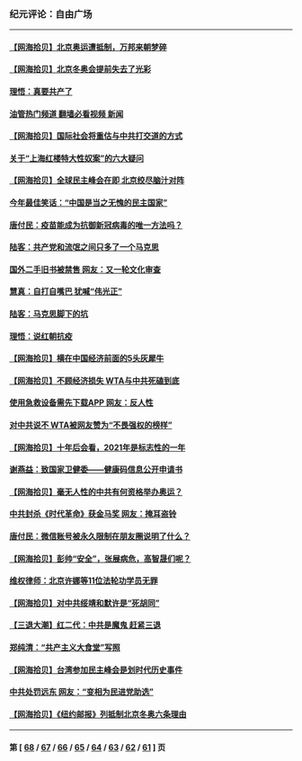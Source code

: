 ### 纪元评论：自由广场
---
#### [【网海拾贝】北京奥运遭抵制，万邦来朝梦碎](../../pages/nsc993/n13426682.md?12100330) 
#### [【网海拾贝】北京冬奥会提前失去了光彩](../../pages/nsc993/n13423999.md?12100330) 
#### [理悟：真要共产了](../../pages/nsc993/n13423754.md?12100330) 
#### [油管热门频道 翻墙必看视频 新闻](ok?12100330)
#### [【网海拾贝】国际社会将重估与中共打交道的方式](../../pages/nsc993/n13421686.md?12100330) 
#### [关于“上海红楼特大性奴案”的六大疑问](../../pages/nsc993/n13421580.md?12100330) 
#### [【网海拾贝】全球民主峰会在即 北京绞尽脑汁对阵](../../pages/nsc993/n13419619.md?12100330) 
#### [今年最佳笑话：“中国是当之无愧的民主国家”](../../pages/nsc993/n13419495.md?12100330) 
#### [唐付民：疫苗能成为抗御新冠病毒的唯一方法吗？](../../pages/nsc993/n13417801.md?12100330) 
#### [陆客：共产党和流氓之间只多了一个马克思](../../pages/nsc993/n13417909.md?12100330) 
#### [国外二手旧书被禁售 网友：又一轮文化审查](../../pages/nsc993/n13417659.md?12100330) 
#### [慧真：自打自嘴巴 犹喊“伟光正”](../../pages/nsc993/n13417740.md?12100330) 
#### [陆客：马克思脚下的坑](../../pages/nsc993/n13417622.md?12100330) 
#### [理悟：说红朝抗疫](../../pages/nsc993/n13417526.md?12100330) 
#### [【网海拾贝】横在中国经济前面的5头灰犀牛](../../pages/nsc993/n13412227.md?12100330) 
#### [【网海拾贝】不顾经济损失 WTA与中共死磕到底](../../pages/nsc993/n13415796.md?12100330) 
#### [使用急救设备需先下载APP 网友：反人性](../../pages/nsc993/n13415784.md?12100330) 
#### [对中共说不 WTA被网友赞为“不畏强权的榜样”](../../pages/nsc993/n13415530.md?12100330) 
#### [【网海拾贝】十年后会看，2021年是标志性的一年](../../pages/nsc993/n13409954.md?12100330) 
#### [谢燕益：致国家卫健委——健康码信息公开申请书](../../pages/nsc993/n13408298.md?12100330) 
#### [【网海拾贝】毫无人性的中共有何资格举办奥运？](../../pages/nsc993/n13407661.md?12100330) 
#### [中共封杀《时代革命》获金马奖 网友：掩耳盗铃](../../pages/nsc993/n13407613.md?12100330) 
#### [唐付民：微信账号被永久限制在朋友圈说明了什么？](../../pages/nsc993/n13406949.md?12100330) 
#### [【网海拾贝】彭帅“安全”，张展病危，高智晟们呢？](../../pages/nsc993/n13405587.md?12100330) 
#### [维权律师：北京许娜等11位法轮功学员无罪](../../pages/nsc993/n13405419.md?12100330) 
#### [【网海拾贝】对中共绥靖和默许是“死胡同”](../../pages/nsc993/n13403727.md?12100330) 
#### [【三退大潮】红二代：中共是魔鬼 赶紧三退](../../pages/nsc993/n13403593.md?12100330) 
#### [郑纯清：“共产主义大食堂”写照](../../pages/nsc993/n13403590.md?12100330) 
#### [【网海拾贝】台湾参加民主峰会是划时代历史事件](../../pages/nsc993/n13401831.md?12100330) 
#### [中共处罚远东 网友：“变相为民进党助选”](../../pages/nsc993/n13401101.md?12100330) 
#### [【网海拾贝】《纽约邮报》列抵制北京冬奥六条理由](../../pages/nsc993/n13399807.md?12100330) 

---
#### 第 [ [68](./68.md?12100330) / [67](./67.md?12100330) / [66](./66.md?12100330) / [65](./65.md?12100330) / [64](./64.md?12100330) / [63](./63.md?12100330) / [62](./62.md?12100330) / [61](./61.md?12100330) ] 页
